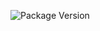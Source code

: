 ![Package Version](https://img.shields.io/nuget/v/Impower.UiAutomation.Activities.svg?style=flat-square)
